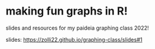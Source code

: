 # making fun graphs in R!

slides and resources for my paideia graphing class 2022!


slides: https://zolli22.github.io/graphing-class/slides#1
